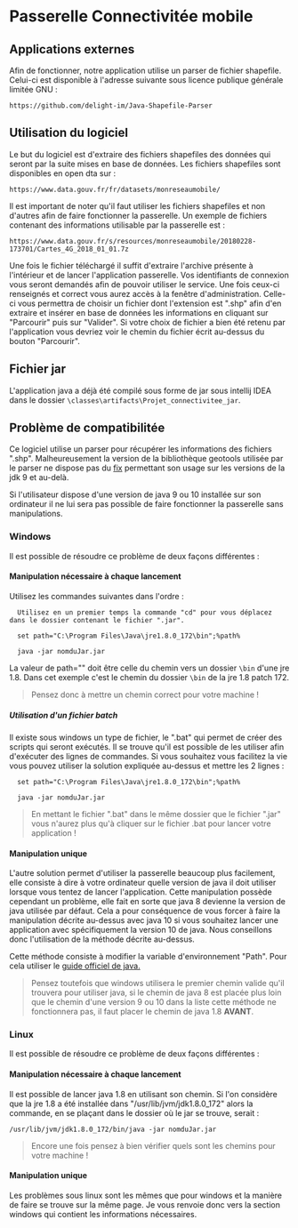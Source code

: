 # Passerelle Connectivitée mobile

## Applications externes

  Afin de fonctionner, notre application utilise un parser de fichier shapefile. Celui-ci est disponible à l'adresse suivante sous licence publique générale limitée GNU :
```
https://github.com/delight-im/Java-Shapefile-Parser
```

## Utilisation du logiciel

  Le but du logiciel est d'extraire des fichiers shapefiles des données qui seront par la suite mises en base de données. Les fichiers shapefiles sont disponibles en open dta sur :
```
https://www.data.gouv.fr/fr/datasets/monreseaumobile/
```
  Il est important de noter qu'il faut utiliser les fichiers shapefiles et non d'autres afin de faire fonctionner la passerelle. Un exemple de fichiers contenant des informations utilisable par la passerelle est :
```
https://www.data.gouv.fr/s/resources/monreseaumobile/20180228-173701/Cartes_4G_2018_01_01.7z
```

  Une fois le fichier téléchargé il suffit d'extraire l'archive présente à l'intérieur et de lancer l'application passerelle. Vos identifiants de connexion vous seront demandés afin de pouvoir utiliser le service. Une fois ceux-ci renseignés et correct vous aurez accès à la fenêtre d'administration. 
  Celle-ci vous permettra de choisir un fichier dont l'extension est ".shp" afin d'en extraire et insérer en base de données les informations en cliquant sur "Parcourir" puis sur "Valider". Si votre choix de fichier a bien été retenu par l'application vous devriez voir le chemin du fichier écrit au-dessus du bouton "Parcourir".

## Fichier jar
  
  L'application java a déjà été compilé sous forme de jar sous intellij IDEA dans le dossier `\classes\artifacts\Projet_connectivitee_jar`.

## Problème de compatibilitée

  Ce logiciel utilise un parser pour récupérer les informations des fichiers ".shp". Malheureusement la version de la bibliothèque geotools utilisée par le parser ne dispose pas du [fix](https://github.com/geotools/geotools/wiki/FactoryRegistry-Refactoring-for-Java-9-Compatibility) permettant son usage sur les versions de la jdk 9 et au-delà. 
  
  Si l'utilisateur dispose d'une version de java 9 ou 10 installée sur son ordinateur il ne lui sera pas possible de faire fonctionner la passerelle sans manipulations.
  
  ### Windows
  
  Il  est possible de résoudre ce problème de deux façons différentes :
  
  #### Manipulation nécessaire à chaque lancement
  
  Utilisez les commandes suivantes dans l'ordre  :
```
  Utilisez en un premier temps la commande "cd" pour vous déplacez dans le dossier contenant le fichier ".jar".
  
  set path="C:\Program Files\Java\jre1.8.0_172\bin";%path%
  
  java -jar nomduJar.jar
```
  La valeur de path="" doit être celle du chemin vers un dossier `\bin` d'une jre 1.8. Dans cet exemple c'est le chemin du dossier `\bin` de la jre 1.8 patch 172.
  > Pensez donc à mettre un chemin correct pour votre machine !
  
  ##### Utilisation d'un fichier batch 
 
   Il existe sous windows un type de fichier, le ".bat" qui permet de créer des scripts qui seront exécutés. Il se trouve qu'il est possible de les utiliser afin d'exécuter des lignes de commandes. Si vous souhaitez vous facilitez la vie vous pouvez utiliser la solution expliquée au-dessus et mettre les 2 lignes :
    
```  
  set path="C:\Program Files\Java\jre1.8.0_172\bin";%path%
  
  java -jar nomduJar.jar
```
  > En mettant le fichier ".bat" dans le même dossier que le fichier ".jar" vous n'aurez plus qu'à cliquer sur le fichier .bat pour lancer votre application !
  
  #### Manipulation unique
  
  L'autre solution permet d'utiliser la passerelle beaucoup plus facilement, elle consiste à dire à votre ordinateur quelle version de java il doit utiliser lorsque vous tentez de lancer l'application. 
  Cette manipulation possède cependant un problème, elle fait en sorte que java 8 devienne la version de java utilisée par défaut. Cela a pour conséquence de vous forcer à faire la manipulation décrite au-dessus avec java 10 si vous souhaitez lancer une application avec spécifiquement la version 10 de java. Nous conseillons donc l'utilisation de la méthode décrite au-dessus.
  
  Cette méthode consiste à modifier la variable d'environnement "Path". Pour cela utiliser le [guide officiel de java.](https://www.java.com/fr/download/help/path.xml) 
  > Pensez toutefois que windows utilisera le premier chemin valide qu'il trouvera pour utiliser java, si le chemin de java 8 est placée plus loin que le chemin d'une version 9 ou 10 dans la liste cette méthode ne fonctionnera pas, il faut placer le chemin de java 1.8 **AVANT**.
  
  ### Linux
  
  Il  est possible de résoudre ce problème de deux façons différentes :
  
   #### Manipulation nécessaire à chaque lancement
  
   Il est possible de lancer java 1.8 en utilisant son chemin. Si l'on considère que la jre 1.8 a été installée dans "/usr/lib/jvm/jdk1.8.0_172" alors la commande, en se plaçant dans le dossier où le jar se trouve, serait :
  
  ```
  /usr/lib/jvm/jdk1.8.0_172/bin/java -jar nomduJar.jar
  ```
    
  > Encore une fois pensez à bien vérifier quels sont les chemins pour votre machine !
  
  #### Manipulation unique
  
   Les problèmes sous linux sont les mêmes que pour windows et la manière de faire se trouve sur la même page. Je vous renvoie donc vers la section windows qui contient les informations nécessaires.
    
